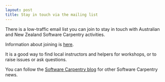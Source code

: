```yaml
---
layout: post
title: Stay in touch via the mailing list
---
```


There is a low-traffic email list you can join to stay in touch with Australian and New Zealand 
Software Carpentry activities.

Information about joining is [here](http://lists.software-carpentry.org/listinfo/aus-nz).

It is a good way to find local instructors and helpers for workshops, or to raise issues or ask questions.

You can follow the [Software Carpentry blog](http://software-carpentry.org/blog/) 
for other Software Carpentry news.
